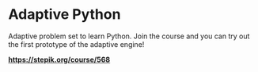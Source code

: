 # Adaptive Python
Adaptive problem set to learn Python. Join the course and you can try out the first prototype of the adaptive engine!

**https://stepik.org/course/568**